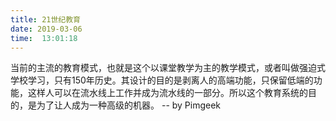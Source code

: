 ```yaml
---
title: 21世纪教育
date: 2019-03-06 
time:  13:01:18
---
```


当前的主流的教育模式，也就是这个以课堂教学为主的教学模式，或者叫做强迫式学校学习，只有150年历史。其设计的目的是剥离人的高端功能，只保留低端的功能，这样人可以在流水线上工作并成为流水线的一部分。所以这个教育系统的目的，是为了让人成为一种高级的机器。 -- by Pimgeek

